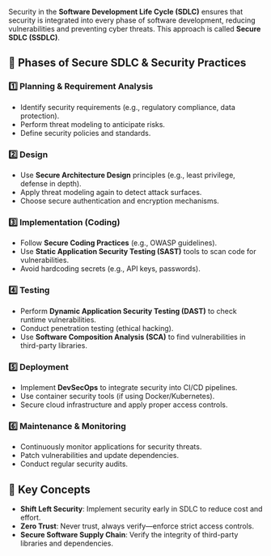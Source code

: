 Security in the **Software Development Life Cycle (SDLC)** ensures that security is integrated into every phase of software development, reducing vulnerabilities and preventing cyber threats. This approach is called **Secure SDLC (SSDLC)**.

## 🔹 **Phases of Secure SDLC & Security Practices**  

### 1️⃣ **Planning & Requirement Analysis**
   - Identify security requirements (e.g., regulatory compliance, data protection).
   - Perform threat modeling to anticipate risks.
   - Define security policies and standards.

### 2️⃣ **Design**
   - Use **Secure Architecture Design** principles (e.g., least privilege, defense in depth).
   - Apply threat modeling again to detect attack surfaces.
   - Choose secure authentication and encryption mechanisms.

### 3️⃣ **Implementation (Coding)**
   - Follow **Secure Coding Practices** (e.g., OWASP guidelines).
   - Use **Static Application Security Testing (SAST)** tools to scan code for vulnerabilities.
   - Avoid hardcoding secrets (e.g., API keys, passwords).

### 4️⃣ **Testing**
   - Perform **Dynamic Application Security Testing (DAST)** to check runtime vulnerabilities.
   - Conduct penetration testing (ethical hacking).
   - Use **Software Composition Analysis (SCA)** to find vulnerabilities in third-party libraries.

### 5️⃣ **Deployment**
   - Implement **DevSecOps** to integrate security into CI/CD pipelines.
   - Use container security tools (if using Docker/Kubernetes).
   - Secure cloud infrastructure and apply proper access controls.

### 6️⃣ **Maintenance & Monitoring**
   - Continuously monitor applications for security threats.
   - Patch vulnerabilities and update dependencies.
   - Conduct regular security audits.

## 🔹 **Key Concepts**
- **Shift Left Security**: Implement security early in SDLC to reduce cost and effort.
- **Zero Trust**: Never trust, always verify—enforce strict access controls.
- **Secure Software Supply Chain**: Verify the integrity of third-party libraries and dependencies.
